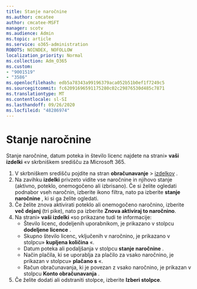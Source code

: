 ```yaml
---
title: Stanje naročnine
ms.author: cmcatee
author: cmcatee-MSFT
manager: scotv
ms.audience: Admin
ms.topic: article
ms.service: o365-administration
ROBOTS: NOINDEX, NOFOLLOW
localization_priority: Normal
ms.collection: Adm_O365
ms.custom:
- "9001519"
- "3586"
ms.openlocfilehash: edb5a78343a99196379aca052b51b0ef1f7249c5
ms.sourcegitcommit: fc62091696591175280c02c29876530d485c7871
ms.translationtype: MT
ms.contentlocale: sl-SI
ms.lasthandoff: 09/26/2020
ms.locfileid: "48286974"
---
```

# <a name="subscription-status"></a>Stanje naročnine

Stanje naročnine, datum poteka in število licenc najdete na strani» **vaši izdelki** «v skrbniškem središču za Microsoft 365.

1. V skrbniškem središču pojdite na stran **obračunavanje**  >  [izdelkov](https://go.microsoft.com/fwlink/p/?linkid=842054) .
2. Na zavihku **izdelki** privzeto vidite vse naročnine in njihovo stanje (aktivno, poteklo, onemogočeno ali izbrisano). Če si želite ogledati podnabor vseh naročnin, izberite ikono filtra, nato pa izberite **stanje naročnine** , ki si ga želite ogledati.
3. Če želite znova aktivirati poteklo ali onemogočeno naročnino, izberite **več dejanj** (tri pike), nato pa izberite **Znova aktiviraj to naročnino**.
4. Na strani» **vaši izdelki** «so prikazane tudi te informacije:
    - Število licenc, dodeljenih uporabnikom, je prikazano v stolpcu **dodeljene licence** .
    - Skupno število licenc, vključenih v naročnino, je prikazano v stolpcu» **kupljena količina** «.
    - Datum poteka ali podaljšanja v stolpcu **stanje naročnine** .
    - Način plačila, ki se uporablja za plačilo za vsako naročnino, je prikazan v stolpcu» **plačano s** «.
    - Račun obračunavanja, ki je povezan z vsako naročnino, je prikazan v stolpcu **Konto obračunavanja** .
5. Če želite dodati ali odstraniti stolpce, izberite **Izberi stolpce**.